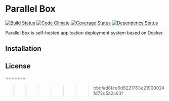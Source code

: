 # Parallel Box

[![Build Status](https://travis-ci.org/nacyot/parallel-box.svg)][build]
[![Code Climate](https://codeclimate.com/github/nacyot/parallel-box.png)][cc]
[![Coverage Status](https://coveralls.io/repos/nacyot/parallel-box/badge.png)][cover]
[![Dependency Status](https://gemnasium.com/nacyot/parallel-box.svg)][gem]

[build]: https://travis-ci.org/nacyot/parallel-box
[cover]: https://coveralls.io/r/nacyot/parallel-box
[gem]: https://gemnasium.com/nacyot/parallel-box
[cc]: https://codeclimate.com/github/nacyot/parallel-box

Parallel Box is self-hosted application deployment system based on Docker.

## Installation

## License

=======
>>>>>>> bbcfad8fce6d8221763e21900024fd72d5a2c83f

